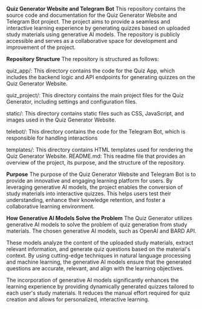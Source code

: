 **Quiz Generator Website and Telegram Bot**
This repository contains the source code and documentation for the Quiz Generator Website and Telegram Bot project. The project aims to provide a seamless and interactive learning experience by generating quizzes based on uploaded study materials using generative AI models. The repository is publicly accessible and serves as a collaborative space for development and improvement of the project.

**Repository Structure**
The repository is structured as follows:

quiz_app/: This directory contains the code for the Quiz App, which includes the backend logic and API endpoints for generating quizzes on the Quiz Generator Website.

quiz_project/: This directory contains the main project files for the Quiz Generator, including settings and configuration files.

static/: This directory contains static files such as CSS, JavaScript, and images used in the Quiz Generator Website.

telebot/: This directory contains the code for the Telegram Bot, which is responsible for handling interactions

templates/: This directory contains HTML templates used for rendering the Quiz Generator Website.
README.md: This readme file that provides an overview of the project, its purpose, and the structure of the repository.

**Purpose**
The purpose of the Quiz Generator Website and Telegram Bot is to provide an innovative and engaging learning platform for users. By leveraging generative AI models, the project enables the conversion of study materials into interactive quizzes. This helps users test their understanding, enhance their knowledge retention, and foster a collaborative learning environment.

**How Generative AI Models Solve the Problem**
The Quiz Generator utilizes generative AI models to solve the problem of quiz generation from study materials. The chosen generative AI models, such as OpenAI and BARD API.

These models analyze the content of the uploaded study materials, extract relevant information, and generate quiz questions based on the material's context. By using cutting-edge techniques in natural language processing and machine learning, the generative AI models ensure that the generated questions are accurate, relevant, and align with the learning objectives.

The incorporation of generative AI models significantly enhances the learning experience by providing dynamically generated quizzes tailored to each user's study materials. It reduces the manual effort required for quiz creation and allows for personalized, interactive learning.
